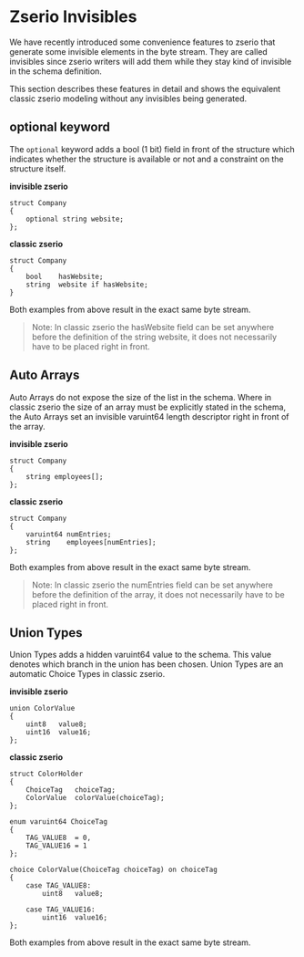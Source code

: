 # Zserio Invisibles

We have recently introduced some convenience features to zserio that generate some invisible elements in the
byte stream. They are called invisibles since zserio writers will add them while they stay kind of invisible
in the schema definition.

This section describes these features in detail and shows the equivalent classic zserio modeling without any
invisibles being generated.

## optional keyword

The `optional` keyword adds a bool (1 bit) field in front of the structure which indicates whether
the structure is available or not and a constraint on the structure itself.

**invisible zserio**

```
struct Company
{
    optional string website;
};
```

**classic zserio**

```
struct Company
{
    bool    hasWebsite;
    string  website if hasWebsite;
}
```

Both examples from above result in the exact same byte stream.

> Note: In classic zserio the hasWebsite field can be set anywhere before the definition of the string website,
it does not necessarily have to be placed right in front.

## Auto Arrays

Auto Arrays do not expose the size of the list in the schema. Where in classic zserio the size of an array must
be explicitly stated in the schema, the Auto Arrays set an invisible varuint64 length descriptor right in front
of the array.

**invisible zserio**

```
struct Company
{
    string employees[];
};
```

**classic zserio**

```
struct Company
{
    varuint64 numEntries;
    string    employees[numEntries];
};
```

Both examples from above result in the exact same byte stream.

> Note: In classic zserio the numEntries field can be set anywhere before the definition of the array, it does
not necessarily have to be placed right in front.

## Union Types

Union Types adds a hidden varuint64 value to the schema. This value denotes which branch in the union has been
chosen. Union Types are an automatic Choice Types in classic zserio.

**invisible zserio**

```
union ColorValue
{
    uint8   value8;
    uint16  value16;
};
```

**classic zserio**

```
struct ColorHolder
{
    ChoiceTag   choiceTag;
    ColorValue  colorValue(choiceTag);
};

enum varuint64 ChoiceTag
{
    TAG_VALUE8  = 0,
    TAG_VALUE16 = 1
};

choice ColorValue(ChoiceTag choiceTag) on choiceTag
{
    case TAG_VALUE8:
        uint8   value8;

    case TAG_VALUE16:
        uint16  value16;
};
```

Both examples from above result in the exact same byte stream.
